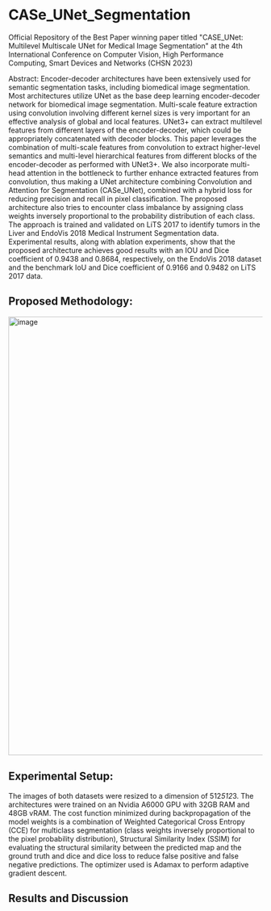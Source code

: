 # CASe_UNet_Segmentation
Official Repository of the Best Paper winning paper titled "CASE_UNet: Multilevel Multiscale UNet for Medical Image Segmentation" at the 4th International Conference on Computer Vision, High Performance Computing, Smart Devices and Networks (CHSN 2023)

Abstract: Encoder-decoder architectures have been extensively used for semantic segmentation tasks, including biomedical image segmentation. Most architectures utilize UNet as the base deep learning encoder-decoder network for biomedical image segmentation. Multi-scale feature extraction using convolution involving different kernel sizes is very important for an effective analysis of global and local features. UNet3+ can extract multilevel features from different layers of the encoder-decoder, which could be appropriately concatenated with decoder blocks. This paper leverages the combination of multi-scale features from convolution to extract higher-level semantics and multi-level hierarchical features from different blocks of the encoder-decoder as performed with UNet3+. We also incorporate multi-head attention in the bottleneck to further enhance extracted features from convolution, thus making a  UNet architecture combining Convolution and Attention for Segmentation (CASe\_UNet), combined with a hybrid loss for reducing precision and recall in pixel classification. The proposed architecture also tries to encounter class imbalance by assigning class weights inversely proportional to the probability distribution of each class. The approach is trained and validated on LiTS 2017 to identify tumors in the Liver and EndoVis 2018 Medical Instrument Segmentation data. Experimental results, along with ablation experiments, show that the proposed architecture achieves good results with an IOU and Dice coefficient of 0.9438 and 0.8684, respectively, on the EndoVis 2018 dataset and the benchmark IoU and Dice coefficient of 0.9166 and 0.9482 on LiTS 2017 data. 

## Proposed Methodology:

<img width="869" alt="image" src="https://github.com/argon125/CASe_UNet_Segmentation/assets/64146402/2af9fc6f-bab3-4956-ad33-5ba7d1b5fc5f">

## Experimental Setup:

The images of both datasets were resized to a dimension of 512*512*3. The architectures were trained on an Nvidia A6000 GPU with 32GB RAM and 48GB vRAM. The cost function minimized during backpropagation of the model weights is a combination of Weighted Categorical Cross Entropy (CCE) for multiclass segmentation (class weights inversely proportional to the pixel probability distribution), Structural Similarity Index (SSIM) for evaluating the structural similarity between the predicted map and the ground truth and dice and dice loss to reduce false positive and false negative predictions. The optimizer used is Adamax to perform adaptive gradient descent. 

## Results and Discussion

